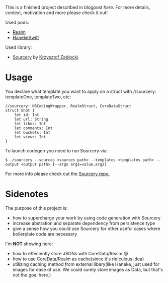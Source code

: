 This is a finished project described in blogpost _here_. For more details, context, motivation and more please check it out!

Used pods: 
- [Realm](https://github.com/realm/realm-cocoa) 
- [HanekeSwift](https://github.com/Haneke/HanekeSwift)

Used library: 
- [Sourcery](https://github.com/krzysztofzablocki/Sourcery) by [Krzysztof Zablocki](http://merowing.info/).

# Usage 

You declare what template you want to apply on a struct with //sourcery: templateOne, templateTwo, etc:

```
//sourcery: NSCodingWrapper, RealmStruct, CoreDataStruct
struct Shot {
    let id: Int
    let url: String
    let likes: Int
    let comments: Int
    let buckets: Int
    let views: Int
}
```

To launch codegen you need to run Sourcery via:
```
$ ./sourcery --sources <sources path> --templates <templates path> --output <output path> [--args arg1=value,arg2]
```

For more info please check out the [Sourcery repo.](https://github.com/krzysztofzablocki/Sourcery)

# Sidenotes

The purpose of this project is:
- how to supercharge your work by using code generation with Sourcery
- increase abstration and separate dependency from persistence type
- give a sense how you could use Sourcery for other useful cases where boilerplate code are necessary

I'm **NOT** showing here:

- how to effeciently store JSONs with CoreData/Realm 😅
- how to use CoreData/Realm as cache(since it's ridiculous idea)
- utilizing caching method from external libary(like Haneke, just used for images for ease of use. We could surely store images as Data, but that's not the goal here.)
